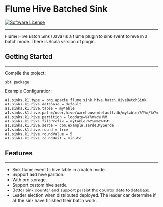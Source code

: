 # Flume Hive Batched Sink 

[![Software License](https://img.shields.io/badge/license-Apache%202.0-brightgreen.svg)](https://github.com/litao-buptsse/flume-hive-batch-sink/blob/master/LICENSE)

---

Flume Hive Batch Sink (Java) is a flume plugin to sink event to hive in a batch mode.
There is Scala version of plugin.


## Getting Started

---

Compile the project:

```
sbt package
```

Example Configuration:

```
a1.sinks.k1.type = org.apache.flume.sink.hive.batch.HiveBatchSink
a1.sinks.k1.hive.database = default
a1.sinks.k1.hive.table = mytable
a1.sinks.k1.hive.path=/user/hive/warehouse/default.db/mytable/%Y%m/%Y%m%d
a1.sinks.k1.hive.partition = logdate=%Y%m%d%H%M
a1.sinks.k1.hive.filePrefix = mytable-%Y%m%d%H%M
a1.sinks.k1.hive.serde = com.example.serde.MySerde
a1.sinks.k1.hive.round = true
a1.sinks.k1.hive.roundValue = 5
a1.sinks.k1.hive.roundUnit = minute
```

## Features

---

* Sink flume event to hive table in a batch mode.
* Support add hive parition.
* With orc storage.
* Support custom hive serde.
* Better sink counter and support persist the counter data to database.
* Leader election when distributed deployed. The leader can determine if all the sink have finished their batch work.
